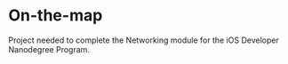 # On-the-map

Project needed to complete the Networking module for the iOS Developer Nanodegree Program.

